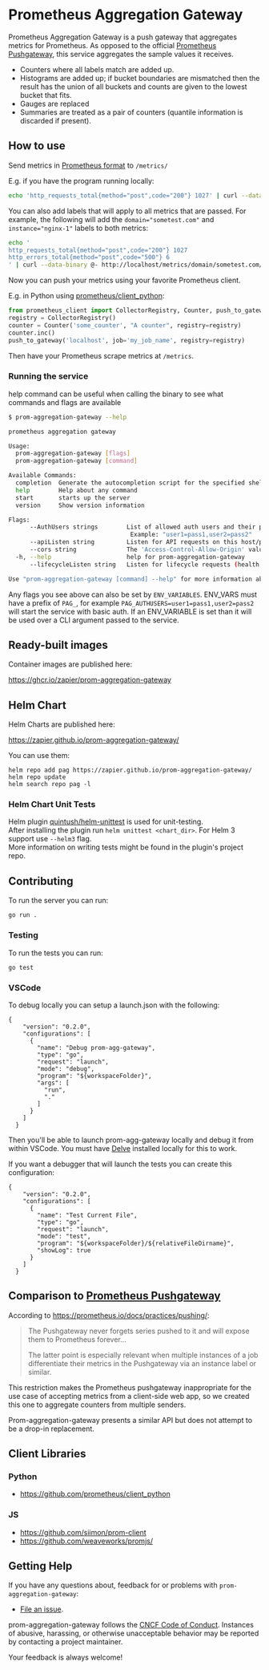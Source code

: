 # Prometheus Aggregation Gateway

Prometheus Aggregation Gateway is a push gateway that aggregates metrics for Prometheus.  As opposed to the official [Prometheus Pushgateway](https://github.com/prometheus/pushgateway), this service aggregates the sample values it receives.

* Counters where all labels match are added up.
* Histograms are added up; if bucket boundaries are mismatched then the result has the union of all buckets and counts are given to the lowest bucket that fits.
* Gauges are replaced
* Summaries are treated as a pair of counters (quantile information is discarded if present).

## How to use

Send metrics in [Prometheus format](https://prometheus.io/docs/instrumenting/exposition_formats/) to `/metrics/`

E.g. if you have the program running locally:

```bash
echo 'http_requests_total{method="post",code="200"} 1027' | curl --data-binary @- http://localhost/metrics/
```

You can also add labels that will apply to all metrics that are passed. For example, the following will add the `domain="sometest.com"` and `instance="nginx-1"` labels to both metrics:

```bash
echo '
http_requests_total{method="post",code="200"} 1027
http_errors_total{method="post",code="500"} 6
' | curl --data-binary @- http://localhost/metrics/domain/sometest.com/instance/nginx-1
```

Now you can push your metrics using your favorite Prometheus client.

E.g. in Python using [prometheus/client_python](https://github.com/prometheus/client_python):

```python
from prometheus_client import CollectorRegistry, Counter, push_to_gateway
registry = CollectorRegistry()
counter = Counter('some_counter', "A counter", registry=registry)
counter.inc()
push_to_gateway('localhost', job='my_job_name', registry=registry)
```

Then have your Prometheus scrape metrics at `/metrics`.

### Running the service


help command can be useful when calling the binary to see what commands and flags are available

```bash
$ prom-aggregation-gateway --help

prometheus aggregation gateway

Usage:
  prom-aggregation-gateway [flags]
  prom-aggregation-gateway [command]

Available Commands:
  completion  Generate the autocompletion script for the specified shell
  help        Help about any command
  start       starts up the server
  version     Show version information

Flags:
      --AuthUsers strings        List of allowed auth users and their passwords comma separated
                                  Example: "user1=pass1,user2=pass2"
      --apiListen string         Listen for API requests on this host/port. (default ":80")
      --cors string              The 'Access-Control-Allow-Origin' value to be returned. (default "*")
  -h, --help                     help for prom-aggregation-gateway
      --lifecycleListen string   Listen for lifecycle requests (health, metrics) on this host/port (default ":8888")

Use "prom-aggregation-gateway [command] --help" for more information about a command.
```

Any flags you see above can also be set by `ENV_VARIABLES`. ENV_VARS must have a prefix of `PAG_`, for example `PAG_AUTHUSERS=user1=pass1,user2=pass2` will start the service with basic auth. If an ENV_VARIABLE is set than it will be used over a CLI argument passed to the service.

## Ready-built images

Container images are published here:

https://ghcr.io/zapier/prom-aggregation-gateway

## Helm Chart

Helm Charts are published here:

https://zapier.github.io/prom-aggregation-gateway/

You can use them:

```
helm repo add pag https://zapier.github.io/prom-aggregation-gateway/
helm repo update
helm search repo pag -l
```

### Helm Chart Unit Tests

Helm plugin [quintush/helm-unittest](https://github.com/quintush/helm-unittest) is used for unit-testing.  
After installing the plugin run `helm unittest <chart_dir>`. For Helm 3 support use `--helm3` flag.  
More information on writing tests might be found in the plugin's project repo.

## Contributing
To run the server you can run:

```
go run .
```

### Testing
To run the tests you can run:

```
go test
```

### VSCode
To debug locally you can setup a launch.json with the following:

```
{
    "version": "0.2.0",
    "configurations": [
      {
        "name": "Debug prom-agg-gateway",
        "type": "go",
        "request": "launch",
        "mode": "debug",
        "program": "${workspaceFolder}",
        "args": [
          "run",
          "."
        ]
      }
    ]
  }
```

Then you'll be able to launch prom-agg-gateway locally and debug it from within VSCode.  You
must have [Delve](https://github.com/derekparker/delve) installed locally for this to work.

If you want a debugger that will launch the tests you can create this configuration:

```
{
    "version": "0.2.0",
    "configurations": [
      {
        "name": "Test Current File",
        "type": "go",
        "request": "launch",
        "mode": "test",
        "program": "${workspaceFolder}/${relativeFileDirname}",
        "showLog": true
      }
    ]
  }
  ```

## Comparison to [Prometheus Pushgateway](https://github.com/prometheus/pushgateway)

According to https://prometheus.io/docs/practices/pushing/:

> The Pushgateway never forgets series pushed to it and will expose them to Prometheus forever...
>
> The latter point is especially relevant when multiple instances of a job differentiate their metrics in the Pushgateway via an instance label or similar.

This restriction makes the Prometheus pushgateway inappropriate for the use case of accepting metrics from a client-side web app, so we created this one to aggregate counters from multiple senders.

Prom-aggregation-gateway presents a similar API but does not attempt to be a drop-in replacement.

## Client Libraries
### Python
- https://github.com/prometheus/client_python

### JS
- https://github.com/siimon/prom-client
- https://github.com/weaveworks/promjs/

## <a name="help"></a>Getting Help

If you have any questions about, feedback for or problems with `prom-aggregation-gateway`:

- [File an issue](https://github.com/zapier/prom-aggregation-gateway/issues/new).

prom-aggregation-gateway follows the [CNCF Code of Conduct](https://github.com/cncf/foundation/blob/master/code-of-conduct.md). Instances of abusive, harassing, or otherwise unacceptable behavior may be reported by contacting a project maintainer.

Your feedback is always welcome!
